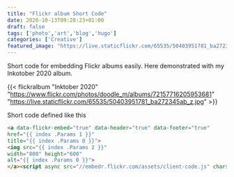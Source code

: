 ```yaml
---
title: "Flickr album Short Code"
date: 2020-10-13T09:28:23+01:00
draft: false
tags: ['photo','art','blog','hugo']
categories: ['Creative']
featured_image: "https://live.staticflickr.com/65535/50403951781_ba272345ab_z.jpg"
---
```


Short code for embedding Flickr albums easily.
Here demonstrated with my Inkotober 2020 album.

{{< flickralbum "Inktober 2020"
           "https://www.flickr.com/photos/doodle_m/albums/72157716205953681"
           "https://live.staticflickr.com/65535/50403951781_ba272345ab_z.jpg" >}}

Short code defined like this

```html
<a data-flickr-embed="true" data-header="true" data-footer="true"
href="{{ index .Params 1 }}"
title="{{ index .Params 0 }}">
<img src="{{ index .Params 2 }}"
width="800" height="600"
alt="{{ index .Params 0 }}">
</a><script async src="//embedr.flickr.com/assets/client-code.js" charset="utf-8"></script>
```
